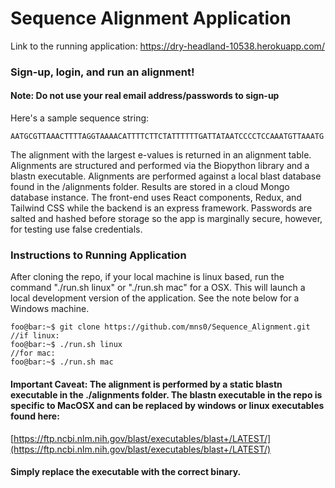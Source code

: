 # Sequence Alignment Application

Link to the running application:
[https://dry-headland-10538.herokuapp.com/
](https://dry-headland-10538.herokuapp.com/)



### Sign-up, login, and run an alignment!
#### Note: Do not use your real email address/passwords to sign-up

 
Here's a sample sequence string: 

```
AATGCGTTAAACTTTTAGGTAAAACATTTTCTTCTATTTTTTGATTATAATCCCCTCCAAATGTTAAATG
```
The alignment with the largest e-values is returned in an alignment table. Alignments are structured and performed via the Biopython library and a blastn executable. Alignments are performed against a local blast database found in the /alignments folder. Results are stored in a cloud Mongo database instance. The front-end uses React components, Redux, and Tailwind CSS while the backend is an express framework. Passwords are salted and hashed before storage so the app is marginally secure, however, for testing use false credentials.


### Instructions to Running Application 

After cloning the repo, if your local machine is linux based, run the command "./run.sh linux" or "./run.sh mac" for a OSX. This will launch a local development version of the application. See the note below for a Windows machine. 

```console
foo@bar:~$ git clone https://github.com/mns0/Sequence_Alignment.git
//if linux:
foo@bar:~$ ./run.sh linux
//for mac:
foo@bar:~$ ./run.sh mac
```


#### Important Caveat: The alignment is performed by a static blastn executable in the ./alignments folder. The blastn executable in the repo is specific to MacOSX and can be replaced by windows or linux executables found here: 
[https://ftp.ncbi.nlm.nih.gov/blast/executables/blast+/LATEST/](https://ftp.ncbi.nlm.nih.gov/blast/executables/blast+/LATEST/)

#### Simply replace the executable with the correct binary. 

 
